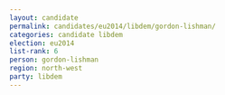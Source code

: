 ```yaml
---
layout: candidate
permalink: candidates/eu2014/libdem/gordon-lishman/
categories: candidate libdem
election: eu2014
list-rank: 6
person: gordon-lishman
region: north-west
party: libdem
---
```


